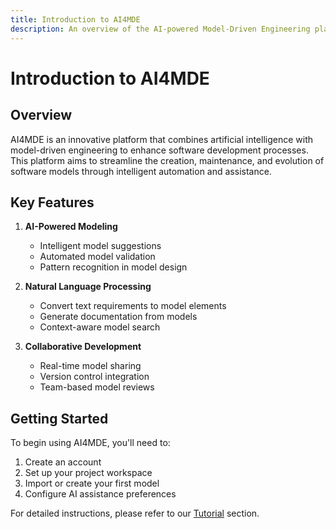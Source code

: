 ```yaml
---
title: Introduction to AI4MDE
description: An overview of the AI-powered Model-Driven Engineering platform
---
```


# Introduction to AI4MDE

## Overview

AI4MDE is an innovative platform that combines artificial intelligence with model-driven engineering to enhance software development processes. This platform aims to streamline the creation, maintenance, and evolution of software models through intelligent automation and assistance.

## Key Features

1. **AI-Powered Modeling**
   - Intelligent model suggestions
   - Automated model validation
   - Pattern recognition in model design

2. **Natural Language Processing**
   - Convert text requirements to model elements
   - Generate documentation from models
   - Context-aware model search

3. **Collaborative Development**
   - Real-time model sharing
   - Version control integration
   - Team-based model reviews

## Getting Started

To begin using AI4MDE, you'll need to:

1. Create an account
2. Set up your project workspace
3. Import or create your first model
4. Configure AI assistance preferences

For detailed instructions, please refer to our [Tutorial](/tutorial) section. 